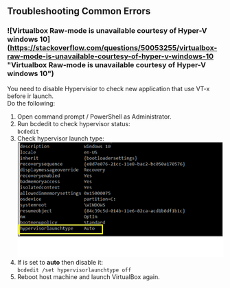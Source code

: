 ## Troubleshooting Common Errors

### ![Virtualbox Raw-mode is unavailable courtesy of Hyper-V windows 10]  (https://stackoverflow.com/questions/50053255/virtualbox-raw-mode-is-unavailable-courtesy-of-hyper-v-windows-10 "Virtualbox Raw-mode is unavailable courtesy of Hyper-V windows 10")
You need to disable Hypervisior to check new application that use VT-x before ir launch.  
Do the following:  
1. Open command prompt / PowerShell as Administrator.  
2. Run bcdedit to check hypervisor status:  
    ``bcdedit``
3. Check hypervisor launch type:  
    ![hypervisor](../docs/images/hypervisorlaunchtype.png "Hypervisorlaunchtype")  
4. If is set to **auto** then disable it:  
    ``bcdedit /set hypervisorlaunchtype off``  
5. Reboot host machine and launch VirtualBox again.  